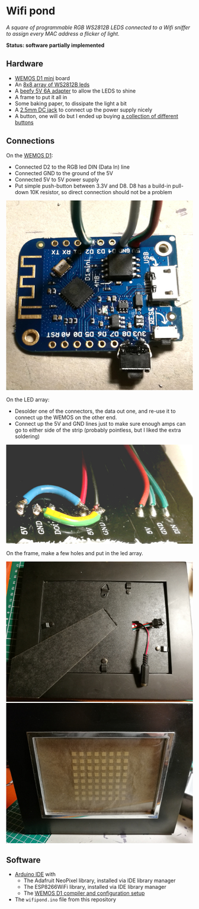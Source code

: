 Wifi pond
=========

_A square of programmable RGB WS2812B LEDS connected to a
Wifi sniffer to assign every MAC address a flicker of light._

__Status: software partially implemented__

Hardware
--------

- [WEMOS D1 mini](https://www.aliexpress.com/item/D1-mini-Mini-NodeMcu-4M-bytes-Lua-WIFI-Internet-of-Things-development-board-based-ESP8266/32529101036.html) board
- An [8x8 array of WS2812B leds ](https://www.aliexpress.com/item/8x32-Pixel-256-Pixels-WS2812B-Digital-Flexible-LED-Panel-Individually-Addressable-Full-Dream-Color-DC5V/32776887881.html)
- A [beefy 5V 6A adapter](https://www.aliexpress.com/item/EU-US-UK-AU-Power-Supply-Adapter-Transformer-AC-110-240V-to-DC-5V-12V-24V/32776767537.html) to allow the LEDS to shine
- A frame to put it all in
- Some baking paper, to dissipate the light a bit
- A [2.5mm DC jack](https://www.aliexpress.com/item/20pcs-Connector-DC-Power-5-5mm-x-2-5mm-female-jack-socket-RF-COAXIAL-CCTV/32727861732.html) to connect up the power supply nicely
- A button, one will do but I ended up buying [a collection of different buttons](https://www.aliexpress.com/item/Free-shipping-10-Kinds-of-Tactile-Switches-Push-Button-SMD-Tact-Switch-Switch-100Pcs-lot/32728800916.html)

Connections
-----------

On the [WEMOS D1](https://wiki.wemos.cc/products:d1:d1_mini):
- Connected D2 to the RGB led DIN (Data In) line
- Connected GND to the ground of the 5V
- Connected 5V to 5V power supply
- Put simple push-button between 3.3V and D8. D8 has a build-in pull-down 10K resistor, so direct connection should not be a problem

![wemos](images/wemos_d1_mini.jpg "Wemos D1 mini")

On the LED array:
- Desolder one of the connectors, the data out one, and re-use it to connect up the WEMOS on the other end.
- Connect up the 5V and GND lines just to make sure enough amps can go to either side of the strip (probably pointless, but I liked the extra soldering)

![back of led array](images/back_of_led_array.jpg "Back of led array")

On the frame, make a few holes and put in the led array.

![frame front](images/back_of_frame.jpg "Back of frame")
![frame back](images/front_of_frame.jpg "Front of frame")


Software
--------
- [Arduino IDE](https://www.arduino.cc/en/Main/Software) with
    - The Adafruit NeoPixel library, installed via IDE library manager
    - The ESP8266WiFi library, installed via IDE library manager
    - The [WEMOS D1 compiler and configuration setup](https://wiki.wemos.cc/tutorials:get_started:get_started_in_arduino)
- The `wifipond.ino` file from this repository